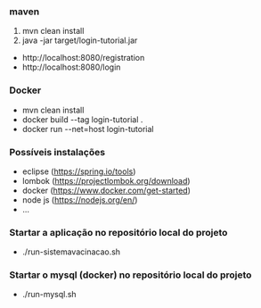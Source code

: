 ### maven

1. mvn clean install
2. java -jar target/login-tutorial.jar

- http://localhost:8080/registration
- http://localhost:8080/login

### Docker
- mvn clean install
- docker build --tag login-tutorial .
- docker run --net=host login-tutorial 

### Possíveis instalações
- eclipse (https://spring.io/tools)
- lombok (https://projectlombok.org/download)
- docker (https://www.docker.com/get-started) 
- node js (https://nodejs.org/en/)
- ...

### Startar a aplicação no repositório local do projeto
- ./run-sistemavacinacao.sh

### Startar o mysql (docker) no repositório local do projeto
- ./run-mysql.sh
